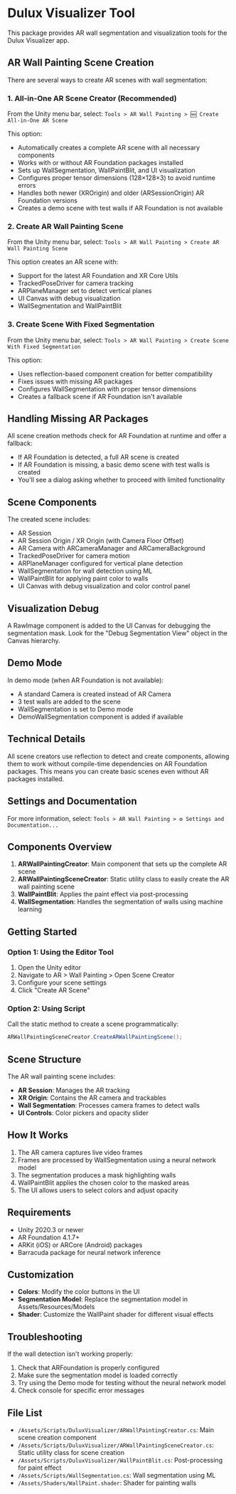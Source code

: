 # Dulux Visualizer Tool

This package provides AR wall segmentation and visualization tools for the Dulux Visualizer app.

## AR Wall Painting Scene Creation

There are several ways to create AR scenes with wall segmentation:

### 1. All-in-One AR Scene Creator (Recommended)

From the Unity menu bar, select:
`Tools > AR Wall Painting > 🆕 Create All-in-One AR Scene`

This option:
- Automatically creates a complete AR scene with all necessary components
- Works with or without AR Foundation packages installed
- Sets up WallSegmentation, WallPaintBlit, and UI visualization
- Configures proper tensor dimensions (128×128×3) to avoid runtime errors
- Handles both newer (XROrigin) and older (ARSessionOrigin) AR Foundation versions
- Creates a demo scene with test walls if AR Foundation is not available

### 2. Create AR Wall Painting Scene

From the Unity menu bar, select:
`Tools > AR Wall Painting > Create AR Wall Painting Scene`

This option creates an AR scene with:
- Support for the latest AR Foundation and XR Core Utils
- TrackedPoseDriver for camera tracking
- ARPlaneManager set to detect vertical planes
- UI Canvas with debug visualization
- WallSegmentation and WallPaintBlit

### 3. Create Scene With Fixed Segmentation

From the Unity menu bar, select:
`Tools > AR Wall Painting > Create Scene With Fixed Segmentation`

This option:
- Uses reflection-based component creation for better compatibility
- Fixes issues with missing AR packages
- Configures WallSegmentation with proper tensor dimensions
- Creates a fallback scene if AR Foundation isn't available

## Handling Missing AR Packages

All scene creation methods check for AR Foundation at runtime and offer a fallback:
- If AR Foundation is detected, a full AR scene is created
- If AR Foundation is missing, a basic demo scene with test walls is created
- You'll see a dialog asking whether to proceed with limited functionality

## Scene Components

The created scene includes:
- AR Session
- AR Session Origin / XR Origin (with Camera Floor Offset)
- AR Camera with ARCameraManager and ARCameraBackground
- TrackedPoseDriver for camera motion
- ARPlaneManager configured for vertical plane detection
- WallSegmentation for wall detection using ML
- WallPaintBlit for applying paint color to walls
- UI Canvas with debug visualization and color control panel

## Visualization Debug

A RawImage component is added to the UI Canvas for debugging the segmentation mask.
Look for the "Debug Segmentation View" object in the Canvas hierarchy.

## Demo Mode

In demo mode (when AR Foundation is not available):
- A standard Camera is created instead of AR Camera
- 3 test walls are added to the scene
- WallSegmentation is set to Demo mode
- DemoWallSegmentation component is added if available

## Technical Details

All scene creators use reflection to detect and create components, allowing them to work without compile-time dependencies on AR Foundation packages. This means you can create basic scenes even without AR packages installed.

## Settings and Documentation

For more information, select:
`Tools > AR Wall Painting > ⚙️ Settings and Documentation...`

## Components Overview

1. **ARWallPaintingCreator**: Main component that sets up the complete AR scene
2. **ARWallPaintingSceneCreator**: Static utility class to easily create the AR wall painting scene
3. **WallPaintBlit**: Applies the paint effect via post-processing
4. **WallSegmentation**: Handles the segmentation of walls using machine learning

## Getting Started

### Option 1: Using the Editor Tool

1. Open the Unity editor
2. Navigate to AR > Wall Painting > Open Scene Creator
3. Configure your scene settings
4. Click "Create AR Scene"

### Option 2: Using Script

Call the static method to create a scene programmatically:

```csharp
ARWallPaintingSceneCreator.CreateARWallPaintingScene();
```

## Scene Structure

The AR wall painting scene includes:

- **AR Session**: Manages the AR tracking
- **XR Origin**: Contains the AR camera and trackables
- **Wall Segmentation**: Processes camera frames to detect walls
- **UI Controls**: Color pickers and opacity slider

## How It Works

1. The AR camera captures live video frames
2. Frames are processed by WallSegmentation using a neural network model
3. The segmentation produces a mask highlighting walls
4. WallPaintBlit applies the chosen color to the masked areas
5. The UI allows users to select colors and adjust opacity

## Requirements

- Unity 2020.3 or newer
- AR Foundation 4.1.7+
- ARKit (iOS) or ARCore (Android) packages
- Barracuda package for neural network inference

## Customization

- **Colors**: Modify the color buttons in the UI
- **Segmentation Model**: Replace the segmentation model in Assets/Resources/Models
- **Shader**: Customize the WallPaint shader for different visual effects

## Troubleshooting

If the wall detection isn't working properly:

1. Check that ARFoundation is properly configured
2. Make sure the segmentation model is loaded correctly
3. Try using the Demo mode for testing without the neural network model
4. Check console for specific error messages

## File List

- `/Assets/Scripts/DuluxVisualizer/ARWallPaintingCreator.cs`: Main scene creation component
- `/Assets/Scripts/DuluxVisualizer/ARWallPaintingSceneCreator.cs`: Static utility class for scene creation
- `/Assets/Scripts/DuluxVisualizer/WallPaintBlit.cs`: Post-processing for paint effect
- `/Assets/Scripts/WallSegmentation.cs`: Wall segmentation using ML
- `/Assets/Shaders/WallPaint.shader`: Shader for painting walls 